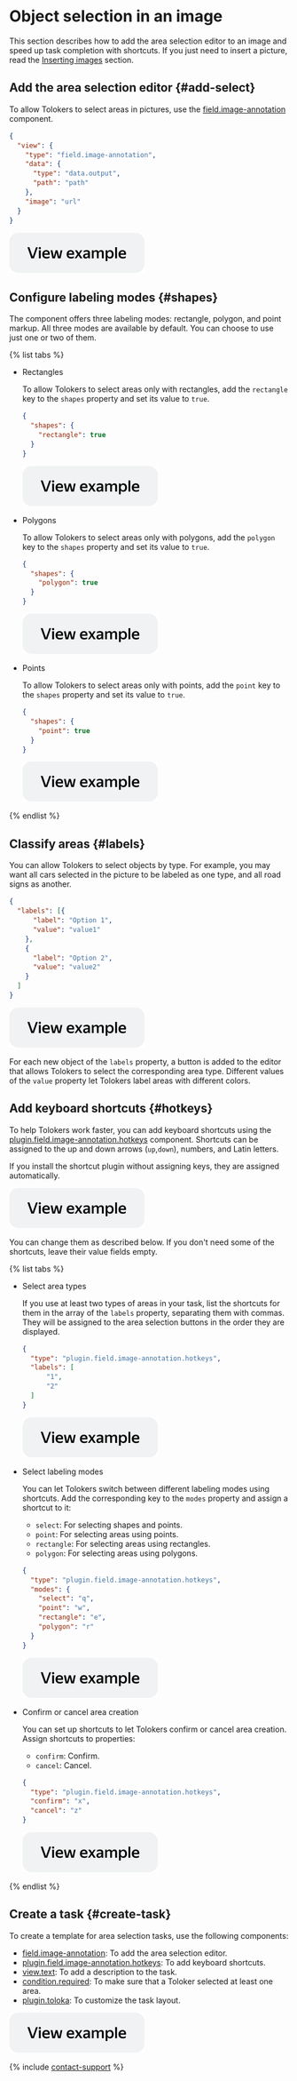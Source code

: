 # Object selection in an image

This section describes how to add the area selection editor to an image and speed up task completion with shortcuts. If you just need to insert a picture, read the [Inserting images](insert-images.md) section.


## Add the area selection editor {#add-select}

To allow Tolokers to select areas in pictures, use the [field.image-annotation](../reference/field.image-annotation.md) component.

```json
{
  "view": {
    "type": "field.image-annotation",
    "data": {
      "type": "data.output",
      "path": "path"
    },
    "image": "url"
  }
}
```

[![image](../_images/buttons/view-example.svg)](https://clck.ru/RnZox)


## Configure labeling modes {#shapes}

The component offers three labeling modes: rectangle, polygon, and point markup. All three modes are available by default. You can choose to use just one or two of them.

{% list tabs %}

- Rectangles

  To allow Tolokers to select areas only with rectangles, add the `rectangle` key to the `shapes` property and set its value to `true`.

  ```json
  {
    "shapes": {
      "rectangle": true
    }
  }
  ```

  [![image](../_images/buttons/view-example.svg)](https://clck.ru/Rna3F)

- Polygons

  To allow Tolokers to select areas only with polygons, add the `polygon` key to the `shapes` property and set its value to `true`.

  ```json
  {
    "shapes": {
      "polygon": true
    }
  }
  ```

  [![image](../_images/buttons/view-example.svg)](https://clck.ru/RnZtm)

- Points

  To allow Tolokers to select areas only with points, add the `point` key to the `shapes` property and set its value to `true`.

  ```json
  {
    "shapes": {
      "point": true
    }
  }
  ```

  [![image](../_images/buttons/view-example.svg)](https://clck.ru/RnZyt)

{% endlist %}

## Classify areas {#labels}

You can allow Tolokers to select objects by type. For example, you may want all cars selected in the picture to be labeled as one type, and all road signs as another.

```json
{
  "labels": [{
      "label": "Option 1",
      "value": "value1"
    },
    {
      "label": "Option 2",
      "value": "value2"
    }
  ]
}
```

[![image](../_images/buttons/view-example.svg)](https://clck.ru/TqvPR)

For each new object of the `labels` property, a button is added to the editor that allows Tolokers to select the corresponding area type. Different values of the `value` property let Tolokers label areas with different colors.


## Add keyboard shortcuts {#hotkeys}

To help Tolokers work faster, you can add keyboard shortcuts using the [plugin.field.image-annotation.hotkeys](../reference/plugin.field.image-annotation.hotkeys.md) component. Shortcuts can be assigned to the up and down arrows (`up`,`down`), numbers, and Latin letters.

If you install the shortcut plugin without assigning keys, they are assigned automatically.

[![image](../_images/buttons/view-example.svg)](https://clck.ru/RnbbS)

You can change them as described below. If you don't need some of the shortcuts, leave their value fields empty.

{% list tabs %}

- Select area types

  If you use at least two types of areas in your task, list the shortcuts for them in the array of the `labels` property, separating them with commas. They will be assigned to the area selection buttons in the order they are displayed.

  ```json
  {
    "type": "plugin.field.image-annotation.hotkeys",
    "labels": [
        "1",
        "2"
    ]
  }
  ```

  [![image](../_images/buttons/view-example.svg)](https://clck.ru/TqvWA)

- Select labeling modes

  You can let Tolokers switch between different labeling modes using shortcuts. Add the corresponding key to the `modes` property and assign a shortcut to it:
  - `select`: For selecting shapes and points.
  - `point`: For selecting areas using points.
  - `rectangle`: For selecting areas using rectangles.
  - `polygon`: For selecting areas using polygons.

  ```json
  {
    "type": "plugin.field.image-annotation.hotkeys",
    "modes": {
      "select": "q",
      "point": "w",
      "rectangle": "e",
      "polygon": "r"
    }
  }
  ```

  [![image](../_images/buttons/view-example.svg)](https://clck.ru/TqvYU)

- Confirm or cancel area creation

  You can set up shortcuts to let Tolokers confirm or cancel area creation. Assign shortcuts to properties:
  - `confirm`: Confirm.
  - `cancel`: Cancel.

  ```json
  {
    "type": "plugin.field.image-annotation.hotkeys",
    "confirm": "x",
    "cancel": "z"
  }
  ```

  [![image](../_images/buttons/view-example.svg)](https://clck.ru/Tqvai)

{% endlist %}

## Create a task {#create-task}

To create a template for area selection tasks, use the following components:

- [field.image-annotation](../reference/field.image-annotation.md): To add the area selection editor.
- [plugin.field.image-annotation.hotkeys](../reference/plugin.field.image-annotation.hotkeys.md): To add keyboard shortcuts.
- [view.text](../reference/view.text.md): To add a description to the task.
- [condition.required](../reference/condition.required.md): To make sure that a Toloker selected at least one area.
- [plugin.toloka](../reference/plugin.toloka.md): To customize the task layout.

[![image](../_images/buttons/view-example.svg)](https://clck.ru/Tqvd5)

{% include [contact-support](../_includes/contact-support.md) %}